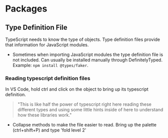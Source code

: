 # Packages
## Type Definition File
TypeScript needs to know the type of objects. Type definition files provide that information for JavaScript modules. 

* Sometimes when importing JavaScript modules the type definition file is not included. Can usually be installed manually through DefinitelyTyped. Example: `npm install @types/faker`.

### Reading typescript definition files
In VS Code, hold ctrl and click on the object to bring up its typescript definition. 
> "This is like half the power of typescript right here reading these different types and using some little hints inside of here to understand how these libraries work."

* Collapse methods to make the file easier to read. Bring up the palette (ctrl+shift+P) and type 'fold level 2'
